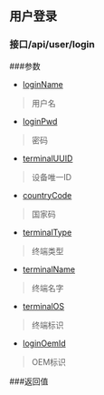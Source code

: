 ## 用户登录
### 接口/api/user/login
###参数
- [loginName]()
>用户名

- [loginPwd]()
>密码

- [terminalUUID]()
>设备唯一ID

- [countryCode]()
>国家码

- [terminalType]()
>终端类型

- [terminalName]()
>终端名字

- [terminalOS]()
>终端标识

- [loginOemId]()
>OEM标识

###返回值